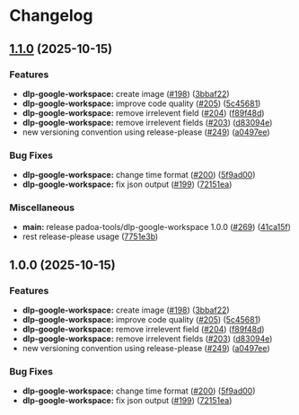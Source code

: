 # Changelog

## [1.1.0](https://github.com/padoa/container-images/compare/padoa-tools/dlp-google-workspace-v1.0.0...padoa-tools/dlp-google-workspace-v1.1.0) (2025-10-15)


### Features

* **dlp-google-workspace:** create image ([#198](https://github.com/padoa/container-images/issues/198)) ([3bbaf22](https://github.com/padoa/container-images/commit/3bbaf22878053a137a07beafa73633036c31c3df))
* **dlp-google-workspace:** improve code quality ([#205](https://github.com/padoa/container-images/issues/205)) ([5c45681](https://github.com/padoa/container-images/commit/5c45681ea1153498c46765568286f77377c067c4))
* **dlp-google-workspace:** remove irrelevent field ([#204](https://github.com/padoa/container-images/issues/204)) ([f89f48d](https://github.com/padoa/container-images/commit/f89f48deb4d8dc5f7c86f7d08cdf07aac10fea3d))
* **dlp-google-workspace:** remove irrelevent fields ([#203](https://github.com/padoa/container-images/issues/203)) ([d83094e](https://github.com/padoa/container-images/commit/d83094e03cbe2e729bfc8108ee5093adcad916bf))
* new versioning convention using release-please ([#249](https://github.com/padoa/container-images/issues/249)) ([a0497ee](https://github.com/padoa/container-images/commit/a0497ee2fadeefbc704157c4e7623456dc18754a))


### Bug Fixes

* **dlp-google-workspace:** change time format ([#200](https://github.com/padoa/container-images/issues/200)) ([5f9ad00](https://github.com/padoa/container-images/commit/5f9ad00b2258d306f133b4844d105c85feee30e3))
* **dlp-google-workspace:** fix json output ([#199](https://github.com/padoa/container-images/issues/199)) ([72151ea](https://github.com/padoa/container-images/commit/72151ea43b130684c7b15c51fef304c117d189bd))


### Miscellaneous

* **main:** release padoa-tools/dlp-google-workspace 1.0.0 ([#269](https://github.com/padoa/container-images/issues/269)) ([41ca15f](https://github.com/padoa/container-images/commit/41ca15f82328579d02bcd40a7a1c7d8b579667f1))
* rest release-please usage ([7751e3b](https://github.com/padoa/container-images/commit/7751e3b47e5a0b0e18721780834739bebfd6f767))

## 1.0.0 (2025-10-15)

### Features
* **dlp-google-workspace:** create image ([#198](https://github.com/padoa/container-images/issues/198)) ([3bbaf22](https://github.com/padoa/container-images/commit/3bbaf22878053a137a07beafa73633036c31c3df))
* **dlp-google-workspace:** improve code quality ([#205](https://github.com/padoa/container-images/issues/205)) ([5c45681](https://github.com/padoa/container-images/commit/5c45681ea1153498c46765568286f77377c067c4))
* **dlp-google-workspace:** remove irrelevent field ([#204](https://github.com/padoa/container-images/issues/204)) ([f89f48d](https://github.com/padoa/container-images/commit/f89f48deb4d8dc5f7c86f7d08cdf07aac10fea3d))
* **dlp-google-workspace:** remove irrelevent fields ([#203](https://github.com/padoa/container-images/issues/203)) ([d83094e](https://github.com/padoa/container-images/commit/d83094e03cbe2e729bfc8108ee5093adcad916bf))
* new versioning convention using release-please ([#249](https://github.com/padoa/container-images/issues/249)) ([a0497ee](https://github.com/padoa/container-images/commit/a0497ee2fadeefbc704157c4e7623456dc18754a))
### Bug Fixes
* **dlp-google-workspace:** change time format ([#200](https://github.com/padoa/container-images/issues/200)) ([5f9ad00](https://github.com/padoa/container-images/commit/5f9ad00b2258d306f133b4844d105c85feee30e3))
* **dlp-google-workspace:** fix json output ([#199](https://github.com/padoa/container-images/issues/199)) ([72151ea](https://github.com/padoa/container-images/commit/72151ea43b130684c7b15c51fef304c117d189bd))
